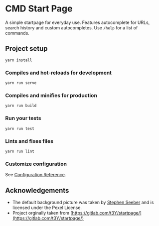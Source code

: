 # CMD Start Page

A simple startpage for everyday use. Features autocomplete for URLs, search history and custom autocompletes. Use `/help` for a list of commands.

## Project setup
```
yarn install
```

### Compiles and hot-reloads for development
```
yarn run serve
```

### Compiles and minifies for production
```
yarn run build
```

### Run your tests
```
yarn run test
```

### Lints and fixes files
```
yarn run lint
```

### Customize configuration
See [Configuration Reference](https://cli.vuejs.org/config/).


## Acknowledgements

- The default background picture was taken by [Stephen Seeber](https://www.pexels.com/@stywo) and is licensed under the Pexel License.
- Project orginally taken from [https://gitlab.com/t3Y/startpage/](https://gitlab.com/t3Y/startpage/)
